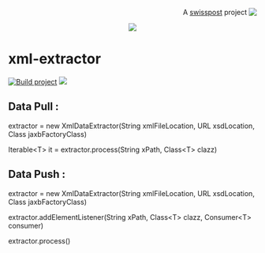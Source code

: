 <p align='right'>A <a href="https://developer.post.ch/">swisspost</a> project <a href="https://developer.post.ch/" border=0><img align="top"  src='https://avatars.githubusercontent.com/u/92710854?s=32&v=4'></a></p>

<p align='center'><img src='https://user-images.githubusercontent.com/692124/54452860-6512c800-4756-11e9-8e7f-6033f2b77c54.png' /></p>

# xml-extractor

[![Build project](https://github.com/swisspost/apikana/actions/workflows/build.yml/badge.svg?branch=develop)](https://github.com/swisspost/apikana/actions/workflows/build.yml) <a href="https://www.npmjs.com/package/apikana"><img src="https://img.shields.io/npm/v/apikana"/></a>

## Data Pull :

extractor = new XmlDataExtractor(String xmlFileLocation, URL xsdLocation, Class jaxbFactoryClass)

Iterable\<T> it = extractor.process(String xPath, Class\<T> clazz)


## Data Push :

extractor = new XmlDataExtractor(String xmlFileLocation, URL xsdLocation, Class jaxbFactoryClass)

extractor.addElementListener(String xPath, Class\<T> clazz, Consumer\<T> consumer)
  
extractor.process()
